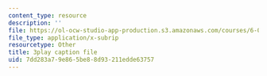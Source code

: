 ```yaml
---
content_type: resource
description: ''
file: https://ol-ocw-studio-app-production.s3.amazonaws.com/courses/6-042j-mathematics-for-computer-science-spring-2015/7dd283a79e865be88d93211edde63757_I1HpgnWQI7I.vtt
file_type: application/x-subrip
resourcetype: Other
title: 3play caption file
uid: 7dd283a7-9e86-5be8-8d93-211edde63757
---
```

